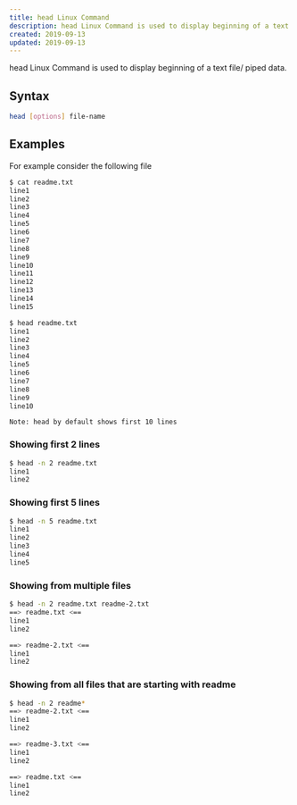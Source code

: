```yaml
---
title: head Linux Command
description: head Linux Command is used to display beginning of a text file/ piped data.
created: 2019-09-13
updated: 2019-09-13
---
```


head Linux Command is used to display beginning of a text file/ piped data.


## Syntax

```sh
head [options] file-name
```

## Examples

For example consider the following file

```sh
$ cat readme.txt 
line1
line2
line3
line4
line5
line6
line7
line8
line9
line10
line11
line12
line13
line14
line15
```

```sh
$ head readme.txt
line1
line2
line3
line4
line5
line6
line7
line8
line9
line10 
```

```
Note: head by default shows first 10 lines
```

### Showing first 2 lines

```sh
$ head -n 2 readme.txt
line1
line2
```

### Showing first 5 lines

```sh
$ head -n 5 readme.txt
line1
line2
line3
line4
line5
```

### Showing from multiple files
```sh
$ head -n 2 readme.txt readme-2.txt
==> readme.txt <==
line1
line2

==> readme-2.txt <==
line1
line2
```

### Showing from all files that are starting with readme
```sh
$ head -n 2 readme*
==> readme-2.txt <==
line1
line2

==> readme-3.txt <==
line1
line2

==> readme.txt <==
line1
line2

```